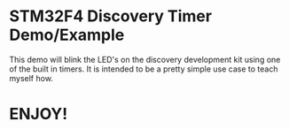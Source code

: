 # STM32F4 Discovery Timer Demo/Example

This demo will blink the LED's on the discovery development kit using one of 
the built in timers. It is intended to be a pretty simple use case to teach 
myself how.

# ENJOY!
